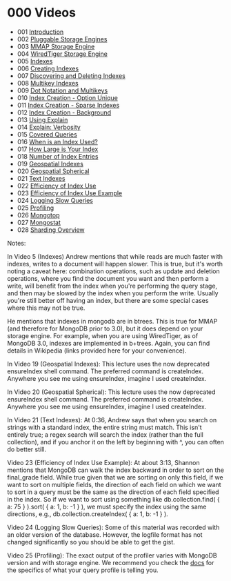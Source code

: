 # 000 Videos

* 001 [Introduction](https://www.youtube.com/watch?v=GGMfM3pYK_4)
* 002 [Pluggable Storage Engines](https://www.youtube.com/watch?v=YvK7I9fYpK4)
* 003 [MMAP Storage Engine](https://www.youtube.com/watch?v=os3591KviNM)
* 004 [WiredTiger Storage Engine](https://www.youtube.com/watch?v=aNsugW7r3mM)
* 005 [Indexes](https://www.youtube.com/watch?v=U3iWPF5jP-g)
* 006 [Creating Indexes](https://www.youtube.com/watch?v=xi2gtzZez6Q)
* 007 [Discovering and Deleting Indexes](https://www.youtube.com/watch?v=dX49IcmTrGA)
* 008 [Multikey Indexes](https://www.youtube.com/watch?v=_NGwn_X82Dw)
* 009 [Dot Notation and Multikeys](https://www.youtube.com/watch?v=wT0_ktAZbBg)
* 010 [Index Creation - Option Unique](https://www.youtube.com/watch?v=D-Ra5TEaaL4)
* 011 [Index Creation - Sparse Indexes](https://www.youtube.com/watch?v=ZznHByqtTMA)
* 012 [Index Creation - Background](https://www.youtube.com/watch?v=AchmKNj2qhw)
* 013 [Using Explain](https://www.youtube.com/watch?v=liXIn8CnJaI)
* 014 [Explain: Verbosity](https://www.youtube.com/watch?v=WxXVun6bZ20)
* 015 [Covered Queries](https://www.youtube.com/watch?v=QyV79jsSJ9Y)
* 016 [When is an Index Used?](https://www.youtube.com/watch?v=JyQlxDc549c)
* 017 [How Large is Your Index](https://www.youtube.com/watch?v=wjA0eo_lihg)
* 018 [Number of Index Entries](https://www.youtube.com/watch?v=xiujksUfzUA)
* 019 [Geospatial Indexes](https://www.youtube.com/watch?v=UKUDYqNVL6I)
* 020 [Geospatial Spherical](https://www.youtube.com/watch?v=pULU4DVsUWQ)
* 021 [Text Indexes](https://www.youtube.com/watch?v=nLau5Fx9LC8)
* 022 [Efficiency of Index Use](https://www.youtube.com/watch?v=JJmIf0pn100)
* 023 [Efficiency of Index Use Example](https://www.youtube.com/watch?v=g032EW67SRA)
* 024 [Logging Slow Queries](https://www.youtube.com/watch?v=aWuvC-O7Qkk)
* 025 [Profiling](https://www.youtube.com/watch?v=pN1Yhrup9-I)
* 026 [Mongotop](https://www.youtube.com/watch?v=D9YLXgy7NYo)
* 027 [Mongostat](https://www.youtube.com/watch?v=E2aDTSes3Wc)
* 028 [Sharding Overview](https://www.youtube.com/watch?v=BDxT-VZdYqc)

Notes:

In Video 5 (Indexes) Andrew mentions that while reads are much faster with indexes, writes to a document will happen slower. This is true, but it's worth noting a caveat here: combination operations, such as update and deletion operations, where you find the document you want and then perform a write, will benefit from the index when you're performing the query stage, and then may be slowed by the index when you perform the write. Usually you're still better off having an index, but there are some special cases where this may not be true.

He mentions that indexes in mongodb are in btrees. This is true for MMAP (and therefore for MongoDB prior to 3.0), but it does depend on your storage engine. For example, when you are using WiredTiger, as of MongoDB 3.0, indexes are implemented in b+trees. Again, you can find details in Wikipedia (links provided here for your convenience).

In Video 19 (Geospatial Indexes): This lecture uses the now deprecated ensureIndex shell command. The preferred command is createIndex. Anywhere you see me using ensureIndex, imagine I used createIndex.

In Video 20 (Geospatial Spherical): This lecture uses the now deprecated ensureIndex shell command. The preferred command is createIndex. Anywhere you see me using ensureIndex, imagine I used createIndex.

In Video 21 (Text Indexes): At 0:36, Andrew says that when you search on strings with a standard index, the entire string must match. This isn't entirely true; a regex search will search the index (rather than the full collection), and if you anchor it on the left by beginning with ^, you can often do better still.

Video 23 (Efficiency of Index Use Example): At about 3:13, Shannon mentions that MongoDB can walk the index backward in order to sort on the final_grade field. While true given that we are sorting on only this field, if we want to sort on multiple fields, the direction of each field on which we want to sort in a query must be the same as the direction of each field specified in the index. So if we want to sort using something like db.collection.find( { a: 75 } ).sort( { a: 1, b: -1 } ), we must specify the index using the same directions, e.g., db.collection.createIndex( { a: 1, b: -1 } ).

Video 24 (Logging Slow Queries): Some of this material was recorded with an older version of the database. However, the logfile format has not changed significantly so you should be able to get the gist.

Video 25 (Profiling): The exact output of the profiler varies with MongoDB version and with storage engine. We recommend you check the [docs](http://docs.mongodb.org/manual/reference/database-profiler/?_ga=1.176361957.1775304563.1450209975) for the specifics of what your query profile is telling you.



